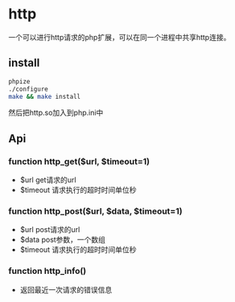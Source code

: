 # http

一个可以进行http请求的php扩展，可以在同一个进程中共享http连接。

## install

```sh
phpize
./configure
make && make install
```

然后把http.so加入到php.ini中

## Api

### function http_get($url, $timeout=1)
- $url get请求的url
- $timeout 请求执行的超时时间单位秒

### function http_post($url, $data, $timeout=1)
- $url post请求的url
- $data post参数，一个数组
- $timeout 请求执行的超时时间单位秒

### function http_info()
- 返回最近一次请求的错误信息
